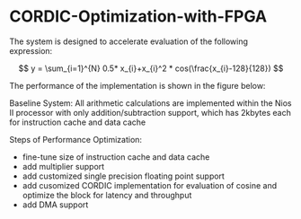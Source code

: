 # CORDIC-Optimization-with-FPGA
The system is designed to accelerate evaluation of the following expression:

$$ 
y = \sum_{i=1}^{N} 0.5* x_{i}+x_{i}^2 * cos(\frac{x_{i}-128}{128})
$$

The performance of the implementation is shown in the figure below:

Baseline System: All arithmetic calculations are implemented within the Nios II processor with only addition/subtraction support, which has 2kbytes each for instruction cache and data cache

Steps of Performance Optimization:
- fine-tune size of instruction cache and data cache
- add multiplier support
- add customized single precision floating point support
- add cusomized CORDIC implementation for evaluation of cosine and optimize the block for latency and throughput
- add DMA support
